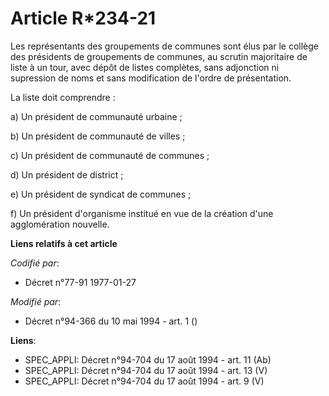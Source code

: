 # Article R*234-21

Les représentants des groupements de communes sont élus par le collège des présidents de groupements de communes, au scrutin
majoritaire de liste à un tour, avec dépôt de listes complètes, sans adjonction ni supression de noms et sans modification de
l'ordre de présentation.

La liste doit comprendre :

a) Un président de communauté urbaine ;

b) Un président de communauté de villes ;

c) Un président de communauté de communes ;

d) Un président de district ;

e) Un président de syndicat de communes ;

f) Un président d'organisme institué en vue de la création d'une agglomération nouvelle.

**Liens relatifs à cet article**

_Codifié par_:

  - Décret n°77-91 1977-01-27

_Modifié par_:

  - Décret n°94-366 du 10 mai 1994 - art. 1 ()

**Liens**:

  - SPEC_APPLI: Décret n°94-704 du 17 août 1994 - art. 11 (Ab)
  - SPEC_APPLI: Décret n°94-704 du 17 août 1994 - art. 13 (V)
  - SPEC_APPLI: Décret n°94-704 du 17 août 1994 - art. 9 (V)

